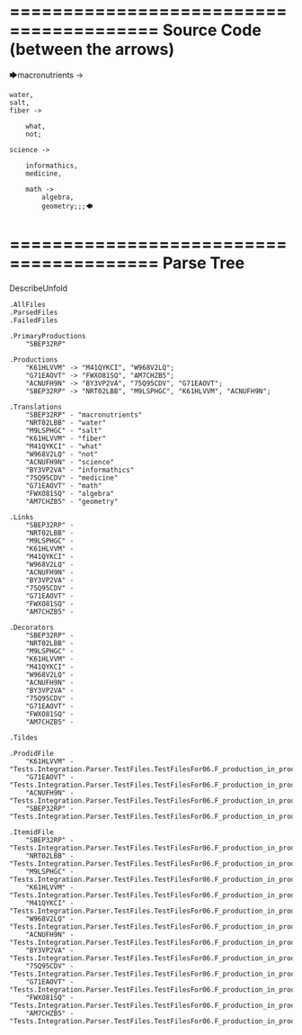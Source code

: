========================================
Source Code (between the arrows)
========================================

🡆macronutrients ->

	water,
    salt,
    fiber ->

        what,
        not;
	
	science ->
			
		informathics,
		medicine,
		
		math ->
			algebra,
			geometry;;;🡄

========================================
Parse Tree
========================================
DescribeUnfold

    .AllFiles
    .ParsedFiles
    .FailedFiles

    .PrimaryProductions
        "SBEP32RP" 

    .Productions
        "K61HLVVM" -> "M41QYKCI", "W968V2LQ";
        "G71EAOVT" -> "FWXO81SQ", "AM7CHZB5";
        "ACNUFH9N" -> "BY3VP2VA", "75Q95CDV", "G71EAOVT";
        "SBEP32RP" -> "NRT02LBB", "M9LSPHGC", "K61HLVVM", "ACNUFH9N";

    .Translations
        "SBEP32RP" - "macronutrients"
        "NRT02LBB" - "water"
        "M9LSPHGC" - "salt"
        "K61HLVVM" - "fiber"
        "M41QYKCI" - "what"
        "W968V2LQ" - "not"
        "ACNUFH9N" - "science"
        "BY3VP2VA" - "informathics"
        "75Q95CDV" - "medicine"
        "G71EAOVT" - "math"
        "FWXO81SQ" - "algebra"
        "AM7CHZB5" - "geometry"

    .Links
        "SBEP32RP" - 
        "NRT02LBB" - 
        "M9LSPHGC" - 
        "K61HLVVM" - 
        "M41QYKCI" - 
        "W968V2LQ" - 
        "ACNUFH9N" - 
        "BY3VP2VA" - 
        "75Q95CDV" - 
        "G71EAOVT" - 
        "FWXO81SQ" - 
        "AM7CHZB5" - 

    .Decorators
        "SBEP32RP" - 
        "NRT02LBB" - 
        "M9LSPHGC" - 
        "K61HLVVM" - 
        "M41QYKCI" - 
        "W968V2LQ" - 
        "ACNUFH9N" - 
        "BY3VP2VA" - 
        "75Q95CDV" - 
        "G71EAOVT" - 
        "FWXO81SQ" - 
        "AM7CHZB5" - 

    .Tildes

    .ProdidFile
        "K61HLVVM" - "Tests.Integration.Parser.TestFiles.TestFilesFor06.F_production_in_production7.ds"
        "G71EAOVT" - "Tests.Integration.Parser.TestFiles.TestFilesFor06.F_production_in_production7.ds"
        "ACNUFH9N" - "Tests.Integration.Parser.TestFiles.TestFilesFor06.F_production_in_production7.ds"
        "SBEP32RP" - "Tests.Integration.Parser.TestFiles.TestFilesFor06.F_production_in_production7.ds"

    .ItemidFile
        "SBEP32RP" - "Tests.Integration.Parser.TestFiles.TestFilesFor06.F_production_in_production7.ds"
        "NRT02LBB" - "Tests.Integration.Parser.TestFiles.TestFilesFor06.F_production_in_production7.ds"
        "M9LSPHGC" - "Tests.Integration.Parser.TestFiles.TestFilesFor06.F_production_in_production7.ds"
        "K61HLVVM" - "Tests.Integration.Parser.TestFiles.TestFilesFor06.F_production_in_production7.ds"
        "M41QYKCI" - "Tests.Integration.Parser.TestFiles.TestFilesFor06.F_production_in_production7.ds"
        "W968V2LQ" - "Tests.Integration.Parser.TestFiles.TestFilesFor06.F_production_in_production7.ds"
        "ACNUFH9N" - "Tests.Integration.Parser.TestFiles.TestFilesFor06.F_production_in_production7.ds"
        "BY3VP2VA" - "Tests.Integration.Parser.TestFiles.TestFilesFor06.F_production_in_production7.ds"
        "75Q95CDV" - "Tests.Integration.Parser.TestFiles.TestFilesFor06.F_production_in_production7.ds"
        "G71EAOVT" - "Tests.Integration.Parser.TestFiles.TestFilesFor06.F_production_in_production7.ds"
        "FWXO81SQ" - "Tests.Integration.Parser.TestFiles.TestFilesFor06.F_production_in_production7.ds"
        "AM7CHZB5" - "Tests.Integration.Parser.TestFiles.TestFilesFor06.F_production_in_production7.ds"

